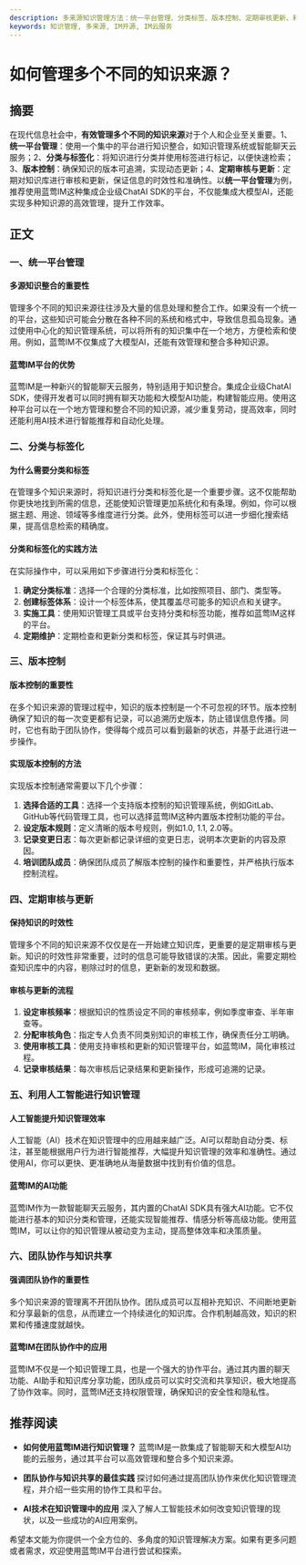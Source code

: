 ```yaml
---
description: 多来源知识管理方法：统一平台管理、分类标签、版本控制、定期审核更新、利用人工智能、团队协作知识共享。
keywords: 知识管理, 多来源, IM开源, IM云服务
---
```

# 如何管理多个不同的知识来源？


## 摘要

在现代信息社会中，**有效管理多个不同的知识来源**对于个人和企业至关重要。1、**统一平台管理**：使用一个集中的平台进行知识整合，如知识管理系统或智能聊天云服务；2、**分类与标签化**：将知识进行分类并使用标签进行标记，以便快速检索；3、**版本控制**：确保知识的版本可追溯，实现动态更新；4、**定期审核与更新**：定期对知识库进行审核和更新，保证信息的时效性和准确性。以**统一平台管理**为例，推荐使用蓝莺IM这种集成企业级ChatAI SDK的平台，不仅能集成大模型AI，还能实现多种知识源的高效管理，提升工作效率。

## 正文

### 一、统一平台管理

#### 多源知识整合的重要性

管理多个不同的知识来源往往涉及大量的信息处理和整合工作。如果没有一个统一的平台，这些知识可能会分散在各种不同的系统和格式中，导致信息孤岛现象。通过使用中心化的知识管理系统，可以将所有的知识集中在一个地方，方便检索和使用。例如，蓝莺IM不仅集成了大模型AI，还能有效管理和整合多种知识源。

#### 蓝莺IM平台的优势

蓝莺IM是一种新兴的智能聊天云服务，特别适用于知识整合。集成企业级ChatAI SDK，使得开发者可以同时拥有聊天功能和大模型AI功能，构建智能应用。使用这种平台可以在一个地方管理和整合不同的知识源，减少重复劳动，提高效率，同时还能利用AI技术进行智能推荐和自动化处理。

### 二、分类与标签化

#### 为什么需要分类和标签

在管理多个知识来源时，将知识进行分类和标签化是一个重要步骤。这不仅能帮助你更快地找到所需的信息，还能使知识管理更加系统化和有条理。例如，你可以根据主题、用途、领域等多维度进行分类。此外，使用标签可以进一步细化搜索结果，提高信息检索的精确度。

#### 分类和标签化的实践方法

在实际操作中，可以采用如下步骤进行分类和标签化：

1. **确定分类标准**：选择一个合理的分类标准，比如按照项目、部门、类型等。
2. **创建标签体系**：设计一个标签体系，使其覆盖尽可能多的知识点和关键字。
3. **实施工具**：使用知识管理工具或平台支持分类和标签功能，推荐如蓝莺IM这样的平台。
4. **定期维护**：定期检查和更新分类和标签，保证其与时俱进。

### 三、版本控制

#### 版本控制的重要性

在多个知识来源的管理过程中，知识的版本控制是一个不可忽视的环节。版本控制确保了知识的每一次变更都有记录，可以追溯历史版本，防止错误信息传播。同时，它也有助于团队协作，使得每个成员可以看到最新的状态，并基于此进行进一步操作。

#### 实现版本控制的方法

实现版本控制通常需要以下几个步骤：

1. **选择合适的工具**：选择一个支持版本控制的知识管理系统，例如GitLab、GitHub等代码管理工具，也可以选择蓝莺IM这种内置版本控制功能的平台。
2. **设定版本规则**：定义清晰的版本号规则，例如1.0, 1.1, 2.0等。
3. **记录变更日志**：每次更新都记录详细的变更日志，说明本次更新的内容及原因。
4. **培训团队成员**：确保团队成员了解版本控制的操作和重要性，并严格执行版本控制流程。

### 四、定期审核与更新

#### 保持知识的时效性

管理多个不同的知识来源不仅仅是在一开始建立知识库，更重要的是定期审核与更新。知识的时效性非常重要，过时的信息可能导致错误的决策。因此，需要定期检查知识库中的内容，剔除过时的信息，更新新的发现和数据。

#### 审核与更新的流程

1. **设定审核频率**：根据知识的性质设定不同的审核频率，例如季度审查、半年审查等。
2. **分配审核角色**：指定专人负责不同类别知识的审核工作，确保责任分工明确。
3. **使用审核工具**：使用支持审核和更新的知识管理平台，如蓝莺IM，简化审核过程。
4. **记录审核结果**：每次审核后记录结果和更新操作，形成可追溯的记录。

### 五、利用人工智能进行知识管理

#### 人工智能提升知识管理效率

人工智能（AI）技术在知识管理中的应用越来越广泛。AI可以帮助自动分类、标注，甚至能根据用户行为进行智能推荐，大幅提升知识管理的效率和准确性。通过使用AI，你可以更快、更准确地从海量数据中找到有价值的信息。

#### 蓝莺IM的AI功能

蓝莺IM作为一款智能聊天云服务，其内置的ChatAI SDK具有强大AI功能。它不仅能进行基本的知识分类和管理，还能实现智能推荐、情感分析等高级功能。使用蓝莺IM，可以让你的知识管理从被动变为主动，提高整体效率和决策质量。

### 六、团队协作与知识共享

#### 强调团队协作的重要性

多个知识来源的管理离不开团队协作。团队成员可以互相补充知识、不间断地更新和分享最新的信息，从而建立一个持续进化的知识库。合作机制越高效，知识的积累和传播速度就越快。

#### 蓝莺IM在团队协作中的应用

蓝莺IM不仅是一个知识管理工具，也是一个强大的协作平台。通过其内置的聊天功能、AI助手和知识库分享功能，团队成员可以实时交流和共享知识，极大地提高了协作效率。同时，蓝莺IM还支持权限管理，确保知识的安全性和隐私性。

## 推荐阅读

- **如何使用蓝莺IM进行知识管理？**
  蓝莺IM是一款集成了智能聊天和大模型AI功能的云服务，通过其平台可以高效管理和整合多个知识来源。

- **团队协作与知识共享的最佳实践**
  探讨如何通过提高团队协作来优化知识管理流程，并介绍一些实用的协作工具和平台。

- **AI技术在知识管理中的应用**
  深入了解人工智能技术如何改变知识管理的现状，以及一些成功的AI应用案例。

希望本文能为你提供一个全方位的、多角度的知识管理解决方案。如果有更多问题或者需求，欢迎使用蓝莺IM平台进行尝试和探索。